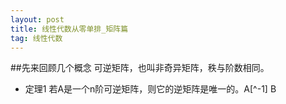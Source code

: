 ```yaml
---
layout: post
title: 线性代数从零单排_矩阵篇
tag: 线性代数
---
```

##先来回顾几个概念
可逆矩阵，也叫非奇异矩阵，秩与阶数相同。

* 定理1 若A是一个n阶可逆矩阵，则它的逆矩阵是唯一的。A[^-1] B